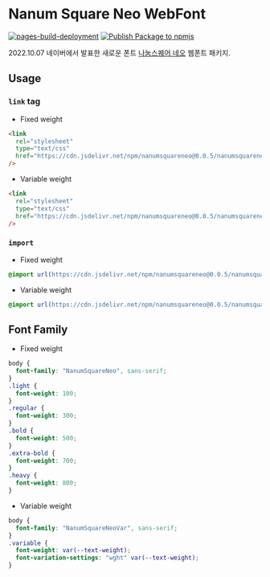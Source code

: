 # Nanum Square Neo WebFont

[![pages-build-deployment](https://github.com/eunchurn/NanumSquareNeo/actions/workflows/pages/pages-build-deployment/badge.svg)](https://github.com/eunchurn/NanumSquareNeo/actions/workflows/pages/pages-build-deployment) [![Publish Package to npmjs](https://github.com/eunchurn/NanumSquareNeo/actions/workflows/publish.yml/badge.svg)](https://github.com/eunchurn/NanumSquareNeo/actions/workflows/publish.yml)

2022.10.07 네이버에서 발표한 새로운 폰트 [나눔스퀘어 네오](https://campaign.naver.com/nanumsquare_neo) 웹폰트 패키지.

## Usage

### `link` tag

- Fixed weight

```html
<link
  rel="stylesheet"
  type="text/css"
  href="https://cdn.jsdelivr.net/npm/nanumsquareneo@0.0.5/nanumsquareneo.css"
/>
```

- Variable weight

```html
<link
  rel="stylesheet"
  type="text/css"
  href="https://cdn.jsdelivr.net/npm/nanumsquareneo@0.0.5/nanumsquareneovar.css"
/>
```

### `import`

- Fixed weight

```css
@import url(https://cdn.jsdelivr.net/npm/nanumsquareneo@0.0.5/nanumsquareneo.css);
```

- Variable weight

```css
@import url(https://cdn.jsdelivr.net/npm/nanumsquareneo@0.0.5/nanumsquareneovar.css);
```

## Font Family

- Fixed weight

```css
body {
  font-family: "NanumSquareNeo", sans-serif;
}
.light {
  font-weight: 100;
}
.regular {
  font-weight: 300;
}
.bold {
  font-weight: 500;
}
.extra-bold {
  font-weight: 700;
}
.heavy {
  font-weight: 800;
}
```

- Variable weight

```css
body {
  font-family: "NanumSquareNeoVar", sans-serif;
}
.variable {
  font-weight: var(--text-weight);
  font-variation-settings: "wght" var(--text-weight);
}
```
